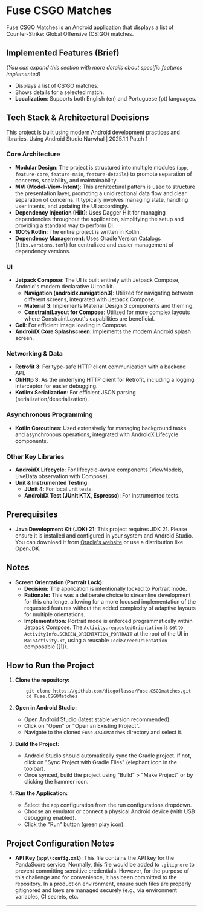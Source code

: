 # Fuse CSGO Matches

Fuse CSGO Matches is an Android application that displays a list of Counter-Strike: Global
Offensive (CS:GO) matches.

## Implemented Features (Brief)

*(You can expand this section with more details about specific features implemented)*

* Displays a list of CS:GO matches.
* Shows details for a selected match.
* **Localization**: Supports both English (en) and Portuguese (pt) languages.

## Tech Stack & Architectural Decisions

This project is built using modern Android development practices and libraries.
Using Android Studio Narwhal | 2025.1.1 Patch 1

### Core Architecture

* **Modular Design**: The project is structured into multiple modules (`app`, `feature-core`,
  `feature-main`, `feature-details`) to promote separation of concerns, scalability, and
  maintainability.
* **MVI (Model-View-Intent)**: This architectural pattern is used to structure the presentation
  layer, promoting a unidirectional data flow and clear separation of concerns. It typically
  involves managing state, handling user intents, and updating the UI accordingly.
* **Dependency Injection (Hilt)**: Uses Dagger Hilt for managing dependencies throughout the
  application, simplifying the setup and providing a standard way to perform DI.
* **100% Kotlin**: The entire project is written in Kotlin.
* **Dependency Management**: Uses Gradle Version Catalogs (`libs.versions.toml`) for
  centralized and easier management of dependency versions.

### UI

* **Jetpack Compose**: The UI is built entirely with Jetpack Compose, Android's modern
  declarative UI toolkit.
    * **Navigation (androidx.navigation3)**: Utilized for navigating between different screens,
      integrated with Jetpack Compose.
    * **Material 3**: Implements Material Design 3 components and theming.
    * **ConstraintLayout for Compose**: Utilized for more complex layouts where
      ConstraintLayout's capabilities are beneficial.
* **Coil**: For efficient image loading in Compose.
* **AndroidX Core Splashscreen**: Implements the modern Android splash screen.

### Networking & Data

* **Retrofit 3**: For type-safe HTTP client communication with a backend API.
* **OkHttp 3**: As the underlying HTTP client for Retrofit, including a logging
  interceptor for easier debugging.
* **Kotlinx Serialization**: For efficient JSON parsing (serialization/deserialization).

### Asynchronous Programming

* **Kotlin Coroutines**: Used extensively for managing background tasks and asynchronous
  operations, integrated with AndroidX Lifecycle components.

### Other Key Libraries

* **AndroidX Lifecycle**: For lifecycle-aware components (ViewModels, LiveData observation
  with Compose).
* **Unit & Instrumented Testing**:
    * **JUnit 4**: For local unit tests.
    * **AndroidX Test (JUnit KTX, Espresso)**: For instrumented tests.

## Prerequisites

* **Java Development Kit (JDK) 21**: This project requires JDK 21. Please ensure it is
  installed and configured in your system and Android Studio. You can download it from
  [Oracle's website](https://www.oracle.com/java/technologies/downloads/#java21)
  or use a distribution like OpenJDK.

## Notes

* **Screen Orientation (Portrait Lock):**
    * **Decision:** The application is intentionally locked to Portrait mode.
    * **Rationale:** This was a deliberate choice to streamline development for this challenge,
      allowing for a more focused implementation of the requested features without the added
      complexity of adaptive layouts for multiple orientations.
    * **Implementation:** Portrait mode is enforced programmatically within Jetpack Compose. The
      `Activity.requestedOrientation` is set to `ActivityInfo.SCREEN_ORIENTATION_PORTRAIT` at the
      root of the UI in `MainActivity.kt`, using a reusable `LockScreenOrientation`
      composable ([1]).

## How to Run the Project

1. **Clone the repository:**

   ```powershell, cmd
       git clone https://github.com/diegoflassa/Fuse.CSGOmatches.git
       cd Fuse.CSGOMatches
   ```

2. **Open in Android Studio:**
    * Open Android Studio (latest stable version recommended).
    * Click on "Open" or "Open an Existing Project".
    * Navigate to the cloned `Fuse.CSGOMatches` directory and select it.
3. **Build the Project:**
    * Android Studio should automatically sync the Gradle project. If not, click on "Sync
      Project with Gradle Files" (elephant icon in the toolbar).
    * Once synced, build the project using "Build" > "Make Project" or by clicking the
      hammer icon.
4. **Run the Application:**
    * Select the `app` configuration from the run configurations dropdown.
    * Choose an emulator or connect a physical Android device (with USB debugging
      enabled).
    * Click the "Run" button (green play icon).

## Project Configuration Notes

* **API Key (`app\\config.xml`)**: This file contains the API key for the PandaScore
  service. Normally, this file would be added to `.gitignore` to prevent committing
  sensitive credentials. However, for the purpose of this challenge and for convenience,
  it has been committed to the repository. In a production environment, ensure such files
  are properly gitignored and keys are managed securely (e.g., via environment
  variables, CI secrets, etc.

---

